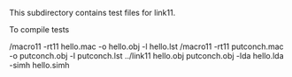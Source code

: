 This subdirectory contains test files for link11.


To compile tests

<path>/macro11 -rt11 hello.mac -o hello.obj -l hello.lst
<path>/macro11 -rt11 putconch.mac -o putconch.obj -l putconch.lst
../link11 hello.obj putconch.obj -lda hello.lda -simh hello.simh

